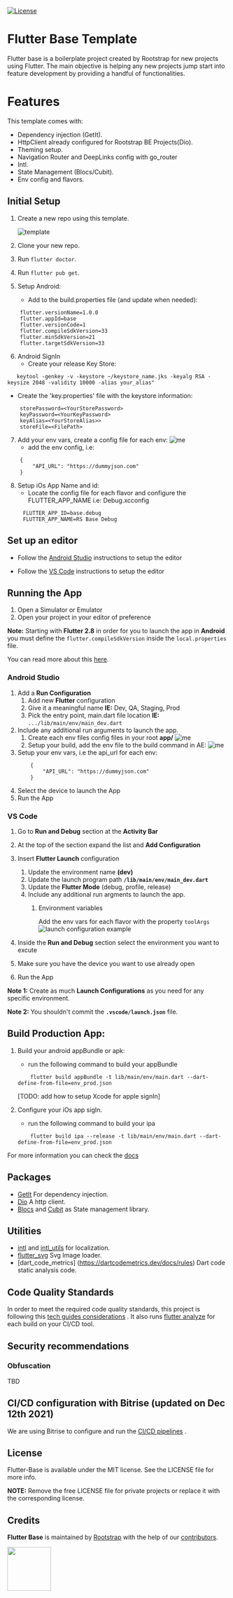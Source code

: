 [![License](https://img.shields.io/github/license/rootstrap/ios-base.svg)](https://github.com/rootstrap/flutter-base/blob/master/LICENSE.md)

# Flutter Base Template

Flutter base is a boilerplate project created by Rootstrap for new projects using Flutter. The main
objective is helping any new projects jump start into feature development by providing a handful of
functionalities.

# Features

This template comes with:

- Dependency injection (GetIt).
- HttpClient already configured for Rootstrap BE Projects(Dio).
- Theming setup.
- Navigation Router and DeepLinks config with go_router
- Intl.
- State Management (Blocs/Cubit).
- Env config and flavors.

## Initial Setup

1. Create a new repo using this template.

   ![template](app/template.png)
2. Clone your new repo.
3. Run `flutter doctor`.
4. Run `flutter pub get`.
5. Setup Android:
    - Add to the build.properties file (and update when needed):
```text 
    flutter.versionName=1.0.0
    flutter.appId=base
    flutter.versionCode=1
    flutter.compileSdkVersion=33
    flutter.minSdkVersion=21
    flutter.targetSdkVersion=33 
```

6. Android SignIn
    - Create your release Key Store:

```text
   keytool -genkey -v -keystore ~/keystore_name.jks -keyalg RSA -keysize 2048 -validity 10000 -alias your_alias"
```

- Create the 'key.properties' file with the keystore information:

```text
    storePassword=<YourStorePassword>
    keyPassword=<YourKeyPassword>
    keyAlias=<YourStoreAlias>>
    storeFile=<FilePath>
```

7. Add your env vars, create a config file for each env:
   ![me](env_config_files.png)
    - add the env config, i.e:

```text
    {
        "API_URL": "https://dummyjson.com"
    }
```

8. Setup iOs App Name and id:
   - Locate the config file for each flavor and configure the FLUTTER_APP_NAME i.e: Debug.xcconfig
```text
     FLUTTER_APP_ID=base.debug
     FLUTTER_APP_NAME=RS Base Debug
```

## Set up an editor

- Follow the [Android Studio](https://docs.flutter.dev/get-started/editor?tab=androidstudio)
  instructions to setup the editor

- Follow the [VS Code](https://docs.flutter.dev/get-started/editor?tab=vscode) instructions to setup
  the editor

## Running the App

1. Open a Simulator or Emulator
2. Open your project in your editor of preference

**Note:** Starting with **Flutter 2.8** in order for you to launch the app in **Android** you must
define the `flutter.compileSdkVersion` inside the `local.properties` file.

You can read more about
this [here](https://docs.page/bizz84/complete-flutter-course/faq/android-build-gradle-issues).

### Android Studio

1. Add a **Run Configuration**
    1. Add new **Flutter** configuration
    2. Give it a meaningful name **IE:** Dev, QA, Staging, Prod
    3. Pick the entry point, main.dart file location **IE:** ``.../lib/main/env/main_dev.dart``
2. Include any additional run arguments to launch the app.
    1. Create each env files config files in your root **app/**
       ![me](env_config_files.png)
    2. Setup your build, add the env file to the build command in AE:
       ![me](env_config.png)
3. Setup your env vars, i.e the api_url for each env:
    ```text
        {
            "API_URL": "https://dummyjson.com"
        }
    ```
4. Select the device to launch the App
5. Run the App

### VS Code

1. Go to **Run and Debug** section at the **Activity Bar**
2. At the top of the section expand the list and **Add Configuration**
3. Insert **Flutter Launch** configuration
    1. Update the environment name **(dev)**
    2. Update the launch program path **``/lib/main/env/main_dev.dart``**
    3. Update the **Flutter Mode** (debug, profile, release)
    4. Include any additional run argments to launch the app.
        1. Environment variables

           Add the env vars for each flavor with the property ``toolArgs``
           ![launch configuration example](app/vs-code-launch-configuration.png)

4. Inside the **Run and Debug** section select the environment you want to excute
5. Make sure you have the device you want to use already open
6. Run the App

**Note 1:** Create as much **Launch Configurations** as you need for any specific environment.

**Note 2:** You shouldn't commit the **``.vscode/launch.json``** file.

## Build Production App:

1. Build your android appBundle or apk:
    - run the following command to build your appBundle

    ```text
        flutter build appBundle -t lib/main/env/main.dart --dart-define-from-file=env_prod.json
    ```

   [TODO: add how to setup Xcode for apple signIn]
2. Configure your iOs app sigIn.
    - run the following command to build your ipa

    ```text
        flutter build ipa --release -t lib/main/env/main.dart --dart-define-from-file=env_prod.json
    ```

For more information you can check the [docs](https://dartcode.org/docs/launch-configuration/)

## Packages

- [GetIt](https://pub.dev/packages/get_it) For dependency injection.
- [Dio](https://pub.dev/packages/dio) A http client.
- [Blocs](https://pub.dev/packages/bloc) and [Cubit](https://pub.dev/packages/flutter_bloc) as State
  management library.

## Utilities

- [intl](https://pub.dev/packages/intl) and [intl_utils](https://pub.dev/packages/intl_utils) for
  localization.
- [flutter_svg](https://pub.dev/packages/flutter_svg) Svg Image loader.
- [dart_code_metrics] (<https://dartcodemetrics.dev/docs/rules>) Dart code static analysis code.

## Code Quality Standards

In order to meet the required code quality standards, this project is following
this [tech guides considerations](https://github.com/rootstrap/tech-guides/blob/master/flutter/README.md)
.
It also runs [flutter analyze](https://dart.dev/tools/dart-analyze) for each build on your CI/CD
tool.

## Security recommendations

### Obfuscation

TBD

## CI/CD configuration with Bitrise (updated on Dec 12th 2021)

We are using Bitrise to configure and run
the [CI/CD pipelines](https://www.notion.so/rootstrap/Flutter-CI-CD-9a0a5957ee8442908fc00c3ea8f49bf1)
.

## License

Flutter-Base is available under the MIT license. See the LICENSE file for more info.

**NOTE:** Remove the free LICENSE file for private projects or replace it with the corresponding
license.

## Credits

**Flutter Base** is maintained by [Rootstrap](http://www.rootstrap.com) with the help of
our [contributors](https://github.com/rootstrap/flutter-base/contributors).

[<img src="https://s3-us-west-1.amazonaws.com/rootstrap.com/img/rs.png" width="100"/>](http://www.rootstrap.com)
